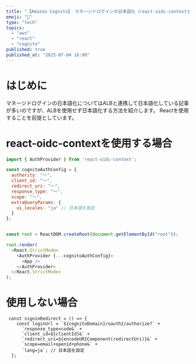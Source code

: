 ```yaml
---
title: "【Amazon Cognito】 マネージドログインの日本語化（react-oidc-contextと使わない場合）"
emoji: "🐥"
type: "tech"
topics:
  - "aws"
  - "react"
  - "cognito"
published: true
published_at: "2025-07-04 16:00"
---
```


# はじめに
マネージドログインの日本語化についてはALBと連携して日本語化している記事が多いのですが、ALBを使用せず日本語化する方法を紹介します。
Reactを使用することを前提としています。

# react-oidc-contextを使用する場合
```js
import { AuthProvider } from 'react-oidc-context';

const cognitoAuthConfig = {
  authority: "～",
  client_id: "～",
  redirect_uri: "～",
  response_type: "～",
  scope: "～",
  extraQueryParams: {
    ui_locales: "ja" // 日本語を設定
  }
};


const root = ReactDOM.createRoot(document.getElementById("root"));

root.render(
  <React.StrictMode>
    <AuthProvider {...cognitoAuthConfig}>
      <App />
    </AuthProvider>
  </React.StrictMode>
);

```

# 使用しない場合
```
 const signinRedirect = () => {
    const loginUrl = `${cognitoDomain}/oauth2/authorize?` +
      `response_type=code&` +
      `client_id=${clientId}&` +
      `redirect_uri=${encodeURIComponent(redirectUri)}&` +
      `scope=email+openid+phone&` +
      `lang=ja`; // 日本語を設定
  };
```